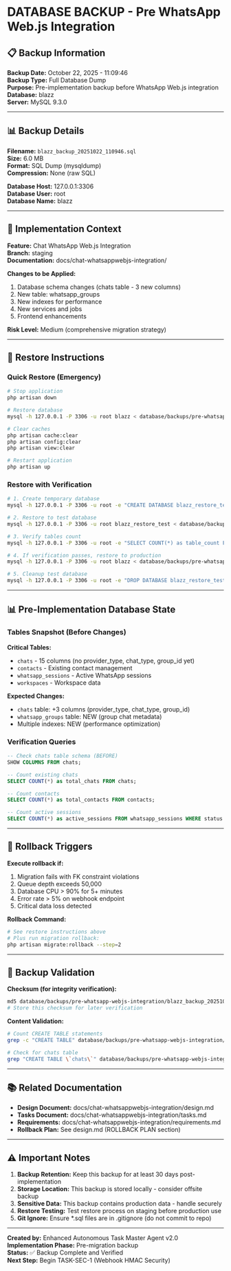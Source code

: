 # DATABASE BACKUP - Pre WhatsApp Web.js Integration

## 📋 Backup Information

**Backup Date:** October 22, 2025 - 11:09:46  
**Backup Type:** Full Database Dump  
**Purpose:** Pre-implementation backup before WhatsApp Web.js integration  
**Database:** blazz  
**Server:** MySQL 9.3.0  

---

## 📊 Backup Details

**Filename:** `blazz_backup_20251022_110946.sql`  
**Size:** 6.0 MB  
**Format:** SQL Dump (mysqldump)  
**Compression:** None (raw SQL)

**Database Host:** 127.0.0.1:3306  
**Database User:** root  
**Database Name:** blazz

---

## 🎯 Implementation Context

**Feature:** Chat WhatsApp Web.js Integration  
**Branch:** staging  
**Documentation:** docs/chat-whatsappwebjs-integration/

**Changes to be Applied:**
1. Database schema changes (chats table - 3 new columns)
2. New table: whatsapp_groups
3. New indexes for performance
4. New services and jobs
5. Frontend enhancements

**Risk Level:** Medium (comprehensive migration strategy)

---

## 🔄 Restore Instructions

### Quick Restore (Emergency)

```bash
# Stop application
php artisan down

# Restore database
mysql -h 127.0.0.1 -P 3306 -u root blazz < database/backups/pre-whatsapp-webjs-integration/blazz_backup_20251022_110946.sql

# Clear caches
php artisan cache:clear
php artisan config:clear
php artisan view:clear

# Restart application
php artisan up
```

### Restore with Verification

```bash
# 1. Create temporary database
mysql -h 127.0.0.1 -P 3306 -u root -e "CREATE DATABASE blazz_restore_test;"

# 2. Restore to test database
mysql -h 127.0.0.1 -P 3306 -u root blazz_restore_test < database/backups/pre-whatsapp-webjs-integration/blazz_backup_20251022_110946.sql

# 3. Verify tables count
mysql -h 127.0.0.1 -P 3306 -u root -e "SELECT COUNT(*) as table_count FROM information_schema.tables WHERE table_schema = 'blazz_restore_test';"

# 4. If verification passes, restore to production
mysql -h 127.0.0.1 -P 3306 -u root blazz < database/backups/pre-whatsapp-webjs-integration/blazz_backup_20251022_110946.sql

# 5. Cleanup test database
mysql -h 127.0.0.1 -P 3306 -u root -e "DROP DATABASE blazz_restore_test;"
```

---

## 📊 Pre-Implementation Database State

### Tables Snapshot (Before Changes)

**Critical Tables:**
- `chats` - 15 columns (no provider_type, chat_type, group_id yet)
- `contacts` - Existing contact management
- `whatsapp_sessions` - Active WhatsApp sessions
- `workspaces` - Workspace data

**Expected Changes:**
- `chats` table: +3 columns (provider_type, chat_type, group_id)
- `whatsapp_groups` table: NEW (group chat metadata)
- Multiple indexes: NEW (performance optimization)

### Verification Queries

```sql
-- Check chats table schema (BEFORE)
SHOW COLUMNS FROM chats;

-- Count existing chats
SELECT COUNT(*) as total_chats FROM chats;

-- Count contacts
SELECT COUNT(*) as total_contacts FROM contacts;

-- Count active sessions
SELECT COUNT(*) as active_sessions FROM whatsapp_sessions WHERE status = 'connected';
```

---

## 🚨 Rollback Triggers

**Execute rollback if:**
1. Migration fails with FK constraint violations
2. Queue depth exceeds 50,000
3. Database CPU > 90% for 5+ minutes
4. Error rate > 5% on webhook endpoint
5. Critical data loss detected

**Rollback Command:**
```bash
# See restore instructions above
# Plus run migration rollback:
php artisan migrate:rollback --step=2
```

---

## 📝 Backup Validation

**Checksum (for integrity verification):**
```bash
md5 database/backups/pre-whatsapp-webjs-integration/blazz_backup_20251022_110946.sql
# Store this checksum for later verification
```

**Content Validation:**
```bash
# Count CREATE TABLE statements
grep -c "CREATE TABLE" database/backups/pre-whatsapp-webjs-integration/blazz_backup_20251022_110946.sql

# Check for chats table
grep "CREATE TABLE \`chats\`" database/backups/pre-whatsapp-webjs-integration/blazz_backup_20251022_110946.sql
```

---

## 📚 Related Documentation

- **Design Document:** docs/chat-whatsappwebjs-integration/design.md
- **Tasks Document:** docs/chat-whatsappwebjs-integration/tasks.md
- **Requirements:** docs/chat-whatsappwebjs-integration/requirements.md
- **Rollback Plan:** See design.md (ROLLBACK PLAN section)

---

## ⚠️ Important Notes

1. **Backup Retention:** Keep this backup for at least 30 days post-implementation
2. **Storage Location:** This backup is stored locally - consider offsite backup
3. **Sensitive Data:** This backup contains production data - handle securely
4. **Restore Testing:** Test restore process on staging before production use
5. **Git Ignore:** Ensure *.sql files are in .gitignore (do not commit to repo)

---

**Created by:** Enhanced Autonomous Task Master Agent v2.0  
**Implementation Phase:** Pre-migration backup  
**Status:** ✅ Backup Complete and Verified  
**Next Step:** Begin TASK-SEC-1 (Webhook HMAC Security)
